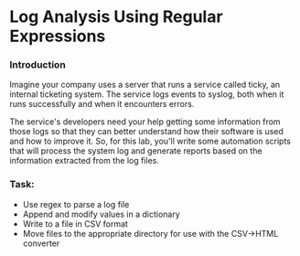 # Log Analysis Using Regular Expressions

### Introduction
Imagine your company uses a server that runs a service called ticky, an internal ticketing system. The service logs events to syslog, both when it runs successfully and when it encounters errors.

The service's developers need your help getting some information from those logs so that they can better understand how their software is used and how to improve it. So, for this lab, you'll write some automation scripts that will process the system log and generate reports based on the information extracted from the log files.

### Task:
  * Use regex to parse a log file
  * Append and modify values in a dictionary
  * Write to a file in CSV format
  * Move files to the appropriate directory for use with the CSV->HTML converter
